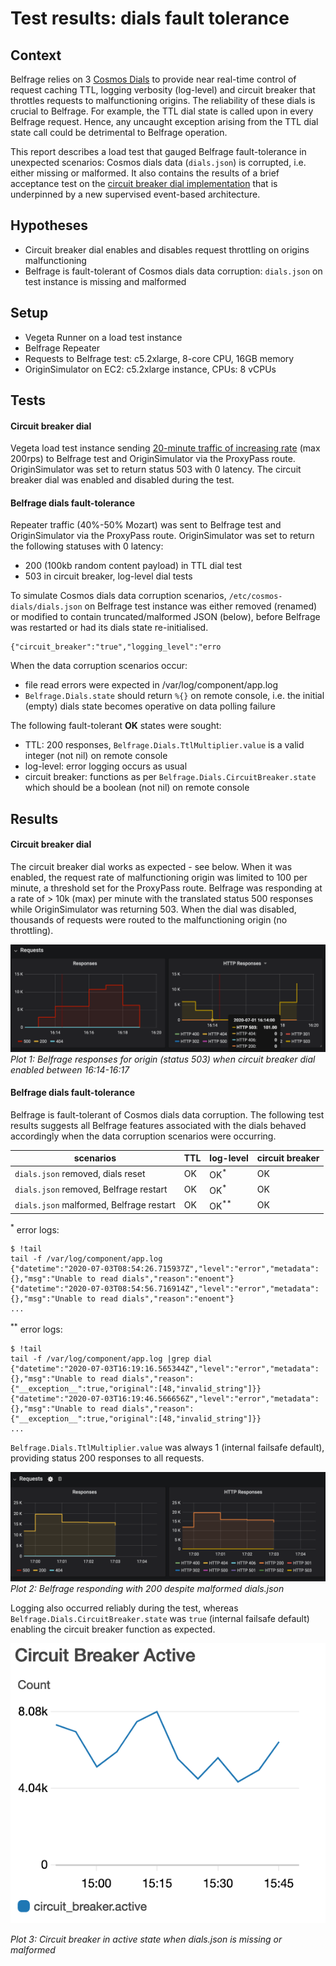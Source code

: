 # Test results: dials fault tolerance

## Context
Belfrage relies on 3 [Cosmos Dials](https://confluence.dev.bbc.co.uk/display/platform/Developing+with+Dials) to provide near real-time control of request caching TTL, logging verbosity (log-level) and circuit breaker that throttles requests to malfunctioning origins. The reliability of these dials is crucial to Belfrage. For example, the TTL dial state is called upon in every Belfrage request. Hence, any uncaught exception arising from the TTL dial state call could be detrimental to Belfrage operation.

This report describes a load test that gauged Belfrage fault-tolerance in unexpected scenarios: Cosmos dials data (`dials.json`) is corrupted, i.e. either missing or malformed. It also contains the results of a brief acceptance test on the [circuit breaker dial implementation](https://github.com/bbc/belfrage/pull/463) that is underpinned by a new supervised event-based architecture.

## Hypotheses

- Circuit breaker dial enables and disables request throttling on origins malfunctioning 
- Belfrage is fault-tolerant of Cosmos dials data corruption: `dials.json` on test instance is missing and malformed

## Setup

- Vegeta Runner on a load test instance
- Belfrage Repeater
- Requests to Belfrage test: c5.2xlarge, 8-core CPU, 16GB memory
- OriginSimulator on EC2: c5.2xlarge instance, CPUs: 8 vCPUs

## Tests

#### Circuit breaker dial

Vegeta load test instance sending [20-minute traffic of increasing rate](https://github.com/bbc/belfrage-wrk2-loadtest/blob/master/trigger/recipes/vegeta-300s-200rps.json) (max 200rps) to Belfrage test and OriginSimulator via the ProxyPass route. OriginSimulator was set to return status 503 with 0 latency. The circuit breaker dial was enabled and disabled during the test.

#### Belfrage dials fault-tolerance

Repeater traffic (40%-50% Mozart) was sent to Belfrage test and OriginSimulator via the ProxyPass route. OriginSimulator was set to return the following statuses with 0 latency:

- 200 (100kb random content payload) in TTL dial test
- 503 in circuit breaker, log-level dial tests

To simulate Cosmos dials data corruption scenarios, `/etc/cosmos-dials/dials.json` on Belfrage test instance was either removed (renamed) or modified to contain truncated/malformed JSON (below), before Belfrage was restarted or had its dials state re-initialised. 

```
{"circuit_breaker":"true","logging_level":"erro
```

When the data corruption scenarios occur:

- file read errors were expected in /var/log/component/app.log
- `Belfrage.Dials.state` should return `%{}` on remote console, i.e. the initial (empty) dials state becomes operative on data polling failure

The following fault-tolerant **OK** states were sought:

- TTL: 200 responses, `Belfrage.Dials.TtlMultiplier.value` is a valid integer (not nil) on remote console
- log-level: error logging occurs as usual
- circuit breaker: functions as per `Belfrage.Dials.CircuitBreaker.state` which should be a boolean (not nil) on remote console

## Results

#### Circuit breaker dial

The circuit breaker dial works as expected - see below. When it was enabled, the request rate of malfunctioning origin was limited to 100 per minute, a threshold set for the ProxyPass route. Belfrage was responding at a rate of > 10k (max) per minute with the translated status 500 responses while OriginSimulator was returning 503. When the dial was disabled, thousands of requests were routed to the malfunctioning origin (no throttling).

![plot](img/2020-07-06-dials-fault-tolerance/circuit_breaker_enabled_disabled.png)
*Plot 1: Belfrage responses for origin (status 503) when circuit breaker dial enabled between 16:14-16:17*

#### Belfrage dials fault-tolerance

Belfrage is fault-tolerant of Cosmos dials data corruption. The following test results suggests all Belfrage features associated with the dials behaved accordingly when the data corruption scenarios were occurring. 

| scenarios | TTL |  log-level  | circuit breaker |
|-----------|-----|-------------|-----------------|
| `dials.json` removed, dials reset | OK | OK<sup>*</sup> | OK |
| `dials.json` removed, Belfrage restart | OK | OK<sup>*</sup> | OK |
| `dials.json` malformed, Belfrage restart | OK | OK<sup>**</sup> | OK |

<sup>*</sup> error logs:
```
$ !tail
tail -f /var/log/component/app.log 
{"datetime":"2020-07-03T08:54:26.715937Z","level":"error","metadata":{},"msg":"Unable to read dials","reason":"enoent"}
{"datetime":"2020-07-03T08:54:56.716914Z","level":"error","metadata":{},"msg":"Unable to read dials","reason":"enoent"}
...
```

<sup>**</sup> error logs:
```
$ !tail
tail -f /var/log/component/app.log |grep dial
{"datetime":"2020-07-03T16:19:16.565344Z","level":"error","metadata":{},"msg":"Unable to read dials","reason":{"__exception__":true,"original":[48,"invalid_string"]}}
{"datetime":"2020-07-03T16:19:46.566656Z","level":"error","metadata":{},"msg":"Unable to read dials","reason":{"__exception__":true,"original":[48,"invalid_string"]}}
...
```

`Belfrage.Dials.TtlMultiplier.value` was always 1 (internal failsafe default), providing status 200 responses to all requests.

![plot](img/2020-07-06-dials-fault-tolerance/200_responses_malformed_dials_data.png)
*Plot 2: Belfrage responding with 200 despite malformed dials.json*

Logging also occurred reliably during the test, whereas `Belfrage.Dials.CircuitBreaker.state` was `true` (internal failsafe default) enabling the circuit breaker function as expected.

![plot](img/2020-07-06-dials-fault-tolerance/circuit_breaker_active.png)

*Plot 3: Circuit breaker in active state when dials.json is missing or malformed*